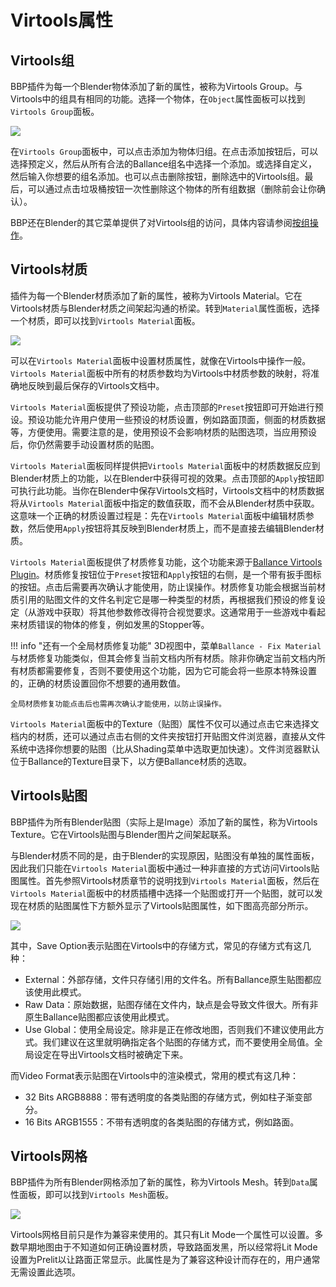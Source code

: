# Virtools属性

## Virtools组

BBP插件为每一个Blender物体添加了新的属性，被称为Virtools Group。与Virtools中的组具有相同的功能。选择一个物体，在`Object`属性面板可以找到`Virtools Group`面板。

![](../imgs/virtools-group.png)

在`Virtools Group`面板中，可以点击添加为物体归组。在点击添加按钮后，可以选择预定义，然后从所有合法的Ballance组名中选择一个添加。或选择自定义，然后输入你想要的组名添加。也可以点击删除按钮，删除选中的Virtools组。最后，可以通过点击垃圾桶按钮一次性删除这个物体的所有组数据（删除前会让你确认）。

BBP还在Blender的其它菜单提供了对Virtools组的访问，具体内容请参阅[按组操作](./group-operations.md)。

## Virtools材质

插件为每一个Blender材质添加了新的属性，被称为Virtools Material。它在Virtools材质与Blender材质之间架起沟通的桥梁。转到`Material`属性面板，选择一个材质，即可以找到`Virtools Material`面板。

![](../imgs/virtools-material.png)

可以在`Virtools Material`面板中设置材质属性，就像在Virtools中操作一般。`Virtools Material`面板中所有的材质参数均为Virtools中材质参数的映射，将准确地反映到最后保存的Virtools文档中。

`Virtools Material`面板提供了预设功能，点击顶部的`Preset`按钮即可开始进行预设。预设功能允许用户使用一些预设的材质设置，例如路面顶面，侧面的材质数据等，方便使用。需要注意的是，使用预设不会影响材质的贴图选项，当应用预设后，你仍然需要手动设置材质的贴图。

`Virtools Material`面板同样提供把`Virtools Material`面板中的材质数据反应到Blender材质上的功能，以在Blender中获得可视的效果。点击顶部的`Apply`按钮即可执行此功能。当你在Blender中保存Virtools文档时，Virtools文档中的材质数据将从`Virtools Material`面板中指定的数值获取，而不会从Blender材质中获取。这意味一个正确的材质设置过程是：先在`Virtools Material`面板中编辑材质参数，然后使用`Apply`按钮将其反映到Blender材质上，而不是直接去编辑Blender材质。

`Virtools Material`面板提供了材质修复功能，这个功能来源于[Ballance Virtools Plugin](https://github.com/yyc12345/BallanceVirtoolsHelper)。材质修复按钮位于`Preset`按钮和`Apply`按钮的右侧，是一个带有扳手图标的按钮。点击后需要再次确认才能使用，防止误操作。材质修复功能会根据当前材质引用的贴图文件的文件名判定它是哪一种类型的材质，再根据我们预设的修复设定（从游戏中获取）将其他参数修改得符合视觉要求。这通常用于一些游戏中看起来材质错误的物体的修复，例如发黑的Stopper等。

!!! info "还有一个全局材质修复功能"
    3D视图中，菜单`Ballance - Fix Material`与材质修复功能类似，但其会修复当前文档内所有材质。除非你确定当前文档内所有材质都需要修复，否则不要使用这个功能，因为它可能会将一些原本特殊设置的，正确的材质设置回你不想要的通用数值。

    全局材质修复功能点击后也需再次确认才能使用，以防止误操作。

`Virtools Material`面板中的Texture（贴图）属性不仅可以通过点击它来选择文档内的材质，还可以通过点击右侧的文件夹按钮打开贴图文件浏览器，直接从文件系统中选择你想要的贴图（比从Shading菜单中选取更加快速）。文件浏览器默认位于Ballance的Texture目录下，以方便Ballance材质的选取。

## Virtools贴图

BBP插件为所有Blender贴图（实际上是Image）添加了新的属性，称为Virtools Texture。它在Virtools贴图与Blender图片之间架起联系。

与Blender材质不同的是，由于Blender的实现原因，贴图没有单独的属性面板，因此我们只能在`Virtools Material`面板中通过一种非直接的方式访问Virtools贴图属性。首先参照Virtools材质章节的说明找到`Virtools Material`面板，然后在`Virtools Material`面板中的材质插槽中选择一个贴图或打开一个贴图，就可以发现在材质的贴图属性下方额外显示了Virtools贴图属性，如下图高亮部分所示。

![](../imgs/virtools-texture.png)

其中，Save Option表示贴图在Virtools中的存储方式，常见的存储方式有这几种：

* External：外部存储，文件只存储引用的文件名。所有Ballance原生贴图都应该使用此模式。
* Raw Data：原始数据，贴图存储在文件内，缺点是会导致文件很大。所有非原生Ballance贴图都应该使用此模式。
* Use Global：使用全局设定。除非是正在修改地图，否则我们不建议使用此方式。我们建议在这里就明确指定各个贴图的存储方式，而不要使用全局值。全局设定在导出Virtools文档时被确定下来。

而Video Format表示贴图在Virtools中的渲染模式，常用的模式有这几种：

* 32 Bits ARGB8888：带有透明度的各类贴图的存储方式，例如柱子渐变部分。
* 16 Bits ARGB1555：不带有透明度的各类贴图的存储方式，例如路面。

## Virtools网格

BBP插件为所有Blender网格添加了新的属性，称为Virtools Mesh。转到`Data`属性面板，即可以找到`Virtools Mesh`面板。

![](../imgs/virtools-mesh.png)

Virtools网格目前只是作为兼容来使用的。其只有Lit Mode一个属性可以设置。多数早期地图由于不知道如何正确设置材质，导致路面发黑，所以经常将Lit Mode设置为Prelit以让路面正常显示。此属性是为了兼容这种设计而存在的，用户通常无需设置此选项。
